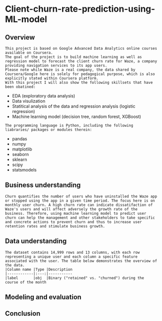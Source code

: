 # Client-churn-rate-prediction-using-ML-model
## **Overview**
```
This project is based on Google Advanced Data Analytics online courses available on Coursera.
The goal of the project is to build machine learning as well as regression model to forecast the client churn rate for Waze, a company providing navigation services to its app users.
Please note while Waze is a real company, the data shared by Coursera/Google here is solely for pedagogical purpose, which is also explicitly stated within Coursera platform.
With this project I will also show the following skillsets that have been obatined:
```
* EDA (exploratory data analysis)
* Data visulization
* Statitical analysis of the data and regression analysis (logistic regression)
* Machine learning model (decision tree, random forest, XGBoost)
```
The programming language is Python, including the following liabraries/ packages or modules therein:
```
* pandas
* numpy
* matplotlib
* seaborn
* sklearn
* scipy
* statsmodels



## **Business understanding**
```
Churn quantifies the number of users who have uninstalled the Waze app or stopped using the app in a given time period. The focus here is on monthly user churn. A high churn rate can indicate dissatifaction of Waze's users and will affect adversely the growth rate of the business. Therefore, using machine learning model to predict user churn can help the management and other stakeholders to take specific and concrete actions to prevent churn and thus to increase user retention rates and stimulate business growth.

```
## **Data understanding**
```
The dataset contains 14,999 rows and 13 columns, with each row representing a unique user and each column a specific feature associated with the user. The table below demonstrates the overview of the data.
|Column name |Type |Description
|------------|:---:|-----------
|label       |obj  |Binary ("retained" vs. "churned") during the course of the month
```
## **Modeling and evaluation**
## **Conclusion**
